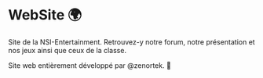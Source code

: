 # WebSite 🌍
 
Site de la NSI-Entertainment. Retrouvez-y notre forum, notre présentation et nos jeux ainsi que ceux de la classe. 

Site web entièrement développé par @zenortek. 🐐
